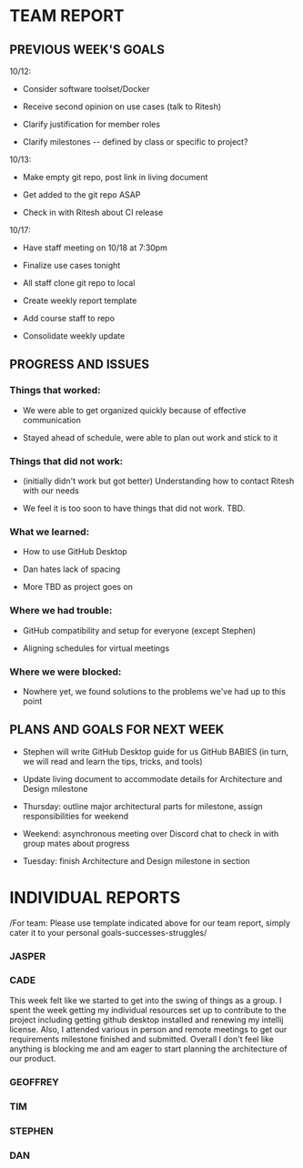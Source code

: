 # TEAM REPORT

## PREVIOUS WEEK'S GOALS

10/12:

* Consider software toolset/Docker

* Receive second opinion on use cases (talk to Ritesh)

* Clarify justification for member roles

* Clarify milestones -- defined by class or specific to project?

10/13:

* Make empty git repo, post link in living document

* Get added to the git repo ASAP

* Check in with Ritesh about CI release

10/17:

* Have staff meeting on 10/18 at 7:30pm

* Finalize use cases tonight

* All staff clone git repo to local

* Create weekly report template

* Add course staff to repo

* Consolidate weekly update

## PROGRESS AND ISSUES

### Things that worked:

* We were able to get organized quickly because of effective communication

* Stayed ahead of schedule, were able to plan out work and stick to it

### Things that did not work:

* (initially didn't work but got better) Understanding how to contact Ritesh with our needs

* We feel it is too soon to have things that did not work. TBD.

### What we learned:

* How to use GitHub Desktop

* Dan hates lack of spacing

* More TBD as project goes on

### Where we had trouble:

* GitHub compatibility and setup for everyone (except Stephen)

* Aligning schedules for virtual meetings 

### Where we were blocked:

* Nowhere yet, we found solutions to the problems we've had up to this point
  

 ## PLANS AND GOALS FOR NEXT WEEK

 * Stephen will write GitHub Desktop guide for us GitHub BABIES (in turn, we will read and learn the tips, tricks, and tools)

 * Update living document to accommodate details for Architecture and Design milestone

 * Thursday: outline major architectural parts for milestone, assign responsibilities for weekend

 * Weekend: asynchronous meeting over Discord chat to check in with group mates about progress

 * Tuesday: finish Architecture and Design milestone in section

# INDIVIDUAL REPORTS

/For team: 
  Please use template indicated above for our team report,
  simply cater it to your personal goals-successes-struggles/

### JASPER

### CADE

This week felt like we started to get into the swing of things as a group. I spent the
week getting my individual resources set up to contribute to the project including
getting github desktop installed and renewing my intellij license. Also, I attended various
in person and remote meetings to get our requirements milestone finished and submitted. Overall
I don't feel like anything is blocking me and am eager to start planning the architecture of our product.

### GEOFFREY

### TIM

### STEPHEN

### DAN
